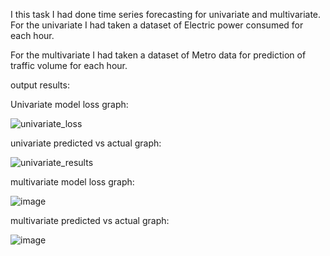 I this task I had done time series forecasting for univariate and multivariate.
For the univariate I had taken a dataset of Electric power consumed for each hour.

For the multivariate I had taken a dataset of Metro data for prediction of traffic volume for each hour.

output results:

Univariate model loss graph:

![univariate_loss](https://user-images.githubusercontent.com/99468260/170943822-3cd90edf-3231-495c-8f88-d082b55600da.png)

univariate predicted vs actual graph:

![univariate_results](https://user-images.githubusercontent.com/99468260/170943950-1be3876b-33e5-4bc1-a5bf-f03b3c7e315d.png)

multivariate model loss graph:

![image](https://user-images.githubusercontent.com/99468260/170944056-5db3c68e-9c5d-4ab7-86a3-059637f8bbfd.png)

multivariate predicted vs actual graph:

![image](https://user-images.githubusercontent.com/99468260/170944232-557a5a77-44dc-40a1-b7b8-9fc6acdae9cb.png)
